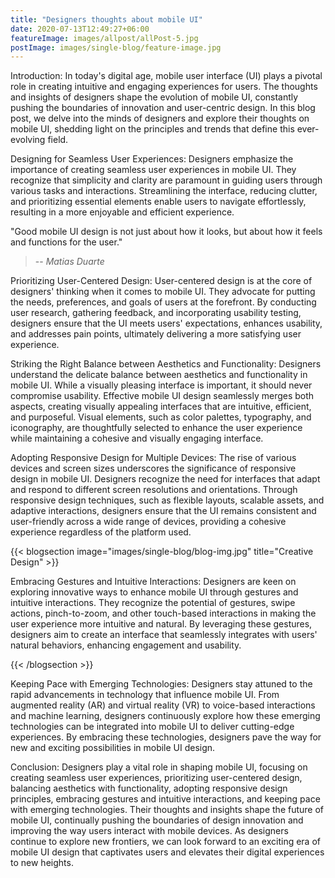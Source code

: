 ```yaml
---
title: "Designers thoughts about mobile UI"
date: 2020-07-13T12:49:27+06:00
featureImage: images/allpost/allPost-5.jpg
postImage: images/single-blog/feature-image.jpg
---
```


Introduction:
In today's digital age, mobile user interface (UI) plays a pivotal role in creating intuitive and engaging experiences for users. The thoughts and insights of designers shape the evolution of mobile UI, constantly pushing the boundaries of innovation and user-centric design. In this blog post, we delve into the minds of designers and explore their thoughts on mobile UI, shedding light on the principles and trends that define this ever-evolving field.

Designing for Seamless User Experiences:
Designers emphasize the importance of creating seamless user experiences in mobile UI. They recognize that simplicity and clarity are paramount in guiding users through various tasks and interactions. Streamlining the interface, reducing clutter, and prioritizing essential elements enable users to navigate effortlessly, resulting in a more enjoyable and efficient experience.

> 
"Good mobile UI design is not just about how it looks, but about how it feels and functions for the user."
> -- <cite>Matias Duarte</cite>

Prioritizing User-Centered Design:
User-centered design is at the core of designers' thinking when it comes to mobile UI. They advocate for putting the needs, preferences, and goals of users at the forefront. By conducting user research, gathering feedback, and incorporating usability testing, designers ensure that the UI meets users' expectations, enhances usability, and addresses pain points, ultimately delivering a more satisfying user experience.

Striking the Right Balance between Aesthetics and Functionality:
Designers understand the delicate balance between aesthetics and functionality in mobile UI. While a visually pleasing interface is important, it should never compromise usability. Effective mobile UI design seamlessly merges both aspects, creating visually appealing interfaces that are intuitive, efficient, and purposeful. Visual elements, such as color palettes, typography, and iconography, are thoughtfully selected to enhance the user experience while maintaining a cohesive and visually engaging interface.

Adopting Responsive Design for Multiple Devices:
The rise of various devices and screen sizes underscores the significance of responsive design in mobile UI. Designers recognize the need for interfaces that adapt and respond to different screen resolutions and orientations. Through responsive design techniques, such as flexible layouts, scalable assets, and adaptive interactions, designers ensure that the UI remains consistent and user-friendly across a wide range of devices, providing a cohesive experience regardless of the platform used.

{{< blogsection image="images/single-blog/blog-img.jpg" title="Creative Design" >}}

Embracing Gestures and Intuitive Interactions:
Designers are keen on exploring innovative ways to enhance mobile UI through gestures and intuitive interactions. They recognize the potential of gestures, swipe actions, pinch-to-zoom, and other touch-based interactions in making the user experience more intuitive and natural. By leveraging these gestures, designers aim to create an interface that seamlessly integrates with users' natural behaviors, enhancing engagement and usability.

{{< /blogsection >}}

Keeping Pace with Emerging Technologies:
Designers stay attuned to the rapid advancements in technology that influence mobile UI. From augmented reality (AR) and virtual reality (VR) to voice-based interactions and machine learning, designers continuously explore how these emerging technologies can be integrated into mobile UI to deliver cutting-edge experiences. By embracing these technologies, designers pave the way for new and exciting possibilities in mobile UI design.

Conclusion:
Designers play a vital role in shaping mobile UI, focusing on creating seamless user experiences, prioritizing user-centered design, balancing aesthetics with functionality, adopting responsive design principles, embracing gestures and intuitive interactions, and keeping pace with emerging technologies. Their thoughts and insights shape the future of mobile UI, continually pushing the boundaries of design innovation and improving the way users interact with mobile devices. As designers continue to explore new frontiers, we can look forward to an exciting era of mobile UI design that captivates users and elevates their digital experiences to new heights.
